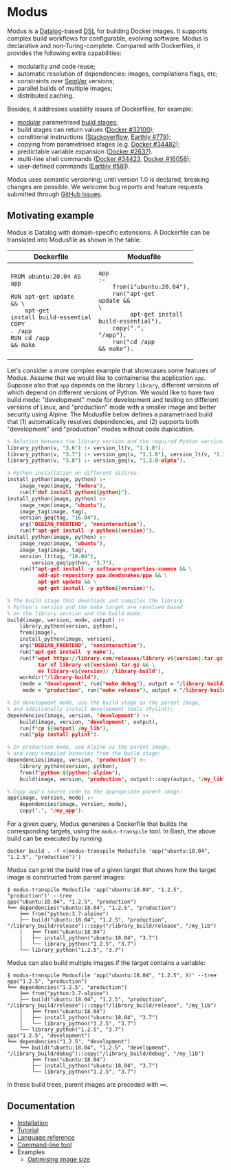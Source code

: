 # Modus

Modus is a [Datalog](https://en.wikipedia.org/wiki/Datalog)-based [DSL](https://en.wikipedia.org/wiki/Domain-specific_language) for building Docker images. It supports complex build workflows for configurable, evolving software. Modus is declarative and non-Turing-complete. Compared with Dockerfiles, it provides the following extra capabilities:

- modularity and code reuse;
- automatic resolution of dependencies: images, compilations flags, etc;
- constraints over [SemVer](https://semver.org/) versions;
- parallel builds of multiple images;
- distributed caching.

Besides, it addresses usability issues of Dockerfiles, for example:

- [modular](http://www.eecs.qmul.ac.uk/~mmh/AMCM048/abstraction/procedural.html) parametrised [build stages](https://docs.docker.com/develop/develop-images/multistage-build/);
- build stages can return values ([Docker #32100](https://github.com/moby/moby/issues/32100));
- conditional instructions ([Stackoverflow](https://stackoverflow.com/questions/43654656/dockerfile-if-else-condition-with-external-arguments), [Earthly #779](https://github.com/earthly/earthly/issues/779));
- copying from parametrised stages (e.g. [Docker #34482](https://github.com/moby/moby/issues/34482));
- predictable variable expansion ([Docker #2637](https://github.com/moby/moby/issues/2637)).
- multi-line shell commands ([Docker #34423](https://github.com/moby/moby/issues/34423), [Docker #16058](https://github.com/moby/moby/issues/16058));
- user-defined commands ([Earthly #581](https://github.com/earthly/earthly/issues/581)).

Modus uses semantic versioning; until version 1.0 is declared, breaking changes are possible. We welcome bug reports and feature requests submitted through [GitHub Issues](https://github.com/mechtaev/modus/issues).

## Motivating example

Modus is Datalog with domain-specific extensions. A Dockerfile can be translated into Modusfile as shown in the table:

| Dockerfile | Modusfile | 
| - | - |
| <pre><code class="language-Dockerfile">FROM ubuntu:20.04 AS app</code><br><br><code class="language-Dockerfile">RUN apt-get update && \\</code><br><code class="language-Dockerfile">&nbsp;&nbsp;&nbsp;&nbsp;apt-get install build-essential</code><br><code class="language-Dockerfile">COPY . /app</code><br><code class="language-Dockerfile">RUN cd /app && make </code></pre>  | <pre><code class="language-prolog">app :-</code><br><code class="language-prolog">&nbsp;&nbsp;&nbsp;&nbsp;from(i"ubuntu:20.04"),</code><br><code class="language-prolog">&nbsp;&nbsp;&nbsp;&nbsp;run("apt-get update && \\</code><br><code class="language-prolog">&nbsp;&nbsp;&nbsp;&nbsp;&nbsp;&nbsp;&nbsp;&nbsp;&nbsp;apt-get install build-essential"),</code><br><code class="language-prolog">&nbsp;&nbsp;&nbsp;&nbsp;copy(".", "/app"),</code><br><code class="language-prolog">&nbsp;&nbsp;&nbsp;&nbsp;run("cd /app && make").</code></pre> |

Let's consider a more complex example that showcases some features of Modus. Assume that we would like to containerise the application `app`. Suppose also that `app` depends on the library `library`, different versions of which depend on different versions of Python. We would like to have two build mode: "development" mode for development and testing on different versions of Linux, and "production" mode with a smaller image and better security using Alpine. The Modusfile below defines a parametrised build that (1) automatically resolves dependencies, and (2) supports both "development" and "production" modes without code duplication. 

```Prolog
% Relation between the library version and the required Python version:
library_python(v, "3.6") :- version_lt(v, "1.1.0").
library_python(v, "3.7") :- version_geq(v, "1.1.0"), version_lt(v, "1.3.0-alpha").
library_python(v, "3.8") :- version_geq(v, "1.3.0-alpha").

% Python installation on different distros:
install_python(image, python) :-
  	image_repo(image, "fedora"),
	run(f"dnf install python${python}").
install_python(image, python) :-
  	image_repo(image, "ubuntu"),
	image_tag(image, tag),
	version_geq(tag, "16.04"),
  	arg("DEBIAN_FRONTEND", "noninteractive"),
	run(f"apt-get install -y python${version}").
install_python(image, python) :-
  	image_repo(image, "ubuntu"),
	image_tag(image, tag),
  	version_lt(tag, "16.04"),
        version_geq(python, "3.7"),
	run(f"apt-get install -y software-properties-common && \
          add-apt-repository ppa:deadsnakes/ppa && \
          apt-get update && \
		  apt-get install -y python${version}").

% The build stage that downloads and compiles the library.
% Python's version and the make target are resolved based
% on the library version and the build mode:
build(image, version, mode, output) :-
    library_python(version, python),
    from(image),
    install_python(image, version),
    arg("DEBIAN_FRONTEND", "noninteractive"),
    run("apt-get install -y make"),
    run(f"wget https://library.com/releases/library-v${version}.tar.gz && \
          tar xf library-v${version}.tar.gz && \
          mv library-v${version}/ /library-build"),
    workdir("/library-build"),
    (mode = "development", run("make debug"), output = "/library-build/debug/";
     mode = "production", run("make release"), output = "/library-build/release/").

% In development mode, use the build stage as the parent image,
% and additionally install development tools (Pylint):
dependencies(image, version, "development") :-
    build(image, version, "development", output),
    run(f"cp ${output} /my_lib"),
    run("pip install pylint").

% In production mode, use Alpine as the parent image,
% and copy compiled binaries from the build stage:
dependencies(image, version, "production") :-
    library_python(version, python),
    from(f"python:${python}-alpine"),
    build(image, version, "production", output)::copy(output, "/my_lib").

% Copy app's source code to the appropriate parent image:
app(image, version, mode) :-
    dependencies(image, version, mode),
    copy(".", "/my_app").
```

For a given query, Modus generates a Dockerfile that builds the corresponding targets, using the `modus-transpile` tool. In Bash, the above build can be executed by running 

    docker build . -f <(modus-transpile Modusfile 'app("ubuntu:18.04", "1.2.5", "production")')

Modus can print the build tree of a given target that shows how the target image is constructed from parent images:

    $ modus-transpile Modusfile 'app("ubuntu:18.04", "1.2.5", "production")' --tree
    app("ubuntu:18.04", "1.2.5", "production")
    ╘══ dependencies("ubuntu:18.04", "1.2.5", "production")
        ╞══ from("python:3.7-alpine")
        ├── build("ubuntu:18.04", "1.2.5", "production", "/library_build/release")::copy("/library_build/release", "/my_lib")
        │   ╞══ from("ubuntu:18.04")
        |   ├── install_python("ubuntu:18.04", "3.7")
        │   └── library_python("1.2.5", "3.7")
        └── library_python("1.2.5", "3.7")

Modus can also build multiple images if the target contains a variable:

    $ modus-transpile Modusfile 'app("ubuntu:18.04", "1.2.5", X)' --tree
    app("1.2.5", "production")
    ╘══ dependencies("1.2.5", "production")
        ╞══ from("python:3.7-alpine")
        ├── build("ubuntu:18.04", "1.2.5", "production", "/library_build/release")::copy("/library_build/release", "/my_lib")
        │   ╞══ from("ubuntu:18.04")
        |   ├── install_python("ubuntu:18.04", "3.7")
        │   └── library_python("1.2.5", "3.7")
        └── library_python("1.2.5", "3.7")
    app("1.2.5", "development")
    ╘══ dependencies("1.2.5", "development")
        ╘══ build("ubuntu:18.04", "1.2.5", "development", "/library_build/debug")::copy("/library_build/debug", "/my_lib")
            ╞══ from("ubuntu:18.04")
            ├── install_python("ubuntu:18.04", "3.7")
            └── library_python("1.2.5", "3.7")

In these build trees, parent images are preceded with `══`.

## Documentation

- [Installation](doc/installation.md)
- [Tutorial](doc/tutorial.md)
- [Language reference](doc/language-reference.md)
- [Command-line tool](doc/command-line-tool.md)
- Examples
  - [Optimising image size](doc/example/optimising-image-size.md)
